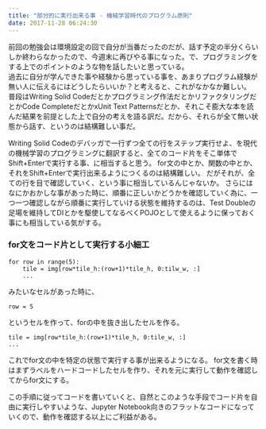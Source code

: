 ```yaml
---
title: "部分的に実行出来る事 - 機械学習時代のプログラム原則"
date: 2017-11-28 06:24:30
---
```


前回の勉強会は環境設定の回で自分が当番だったのだが、話す予定の半分くらいしか終わらなかったので、今週末に再びやる事になった。で、プログラミングをする上でのポイントのような物を話したいと思っている。  
過去に自分が学んできた事や経験から思っている事を、あまりプログラム経験が無い人に伝えるにはどうしたらいいか？と考えると、これがなかなか難しい。
普段はWriting Solid Codeだとかプログラミング作法だとかリファクタリングだとかCode CompleteだとかxUnit Text Patternsだとか、それこそ膨大な本を読んだ結果を前提とした上で自分の考えを語る訳だ。だから、それらが全て無い状態から話す、というのは結構難しい事だ。

Writing Solid Codeのデバッガで一行ずつ全ての行をステップ実行せよ、を現代の機械学習のプログラミングに翻訳すると、全てのコード片をそこ単体でShift+Enterで実行する事、に相当すると思う。
for文の中とか、関数の中とか、それをShift+Enterで実行出来るようにつくるのは結構難しい。
だがそれが、全ての行を目で確認していく、という事に相当しているんじゃないか。
さらにはなにかおかしな事があった時に、順番に正しいかどうかを確認していく為に、一つ一つ確認しながら順番に実行していける状態を維持するのは、Test Doubleの足場を維持してDIとかを駆使してなるべくPOJOとして使えるように保っておく事にも相当している気がする。

### for文をコード片として実行する小細工

```
for row in range(5):
    tile = img[row*tile_h:(row+1)*tile_h, 0:tilw_w, :]
    ...
```

みたいなセルがあった時に、

`row = 5`

というセルを作って、forの中を抜き出したセルを作る。

 ```
tile = img[row*tile_h:(row+1)*tile_h, 0:tile_w, :]
 ...
```

これでfor文の中を特定の状態で実行する事が出来るようになる。
for文を書く時はまずラベルをハードコードしたセルを作り、それを元に実行して動作を確認してからfor文にする。

この手順に従ってコードを書いていくと、自然とこのような手段でコード片を自由に実行しやすいような、Jupyter Notebook向きのフラットなコードになっていくので、動作を確認する以上にご利益がある。
